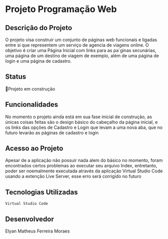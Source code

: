 # Projeto Programação Web

## Descrição do Projeto

O projeto visa construir um conjunto de páginas web funcionais e ligadas entre si que representem um serviço de agencia de viagens online. O objetivo é criar uma Página Inicial com links para as pa´ginas secunárias, uma página de um destino de viagem de exemplo, além de uma página de login e uma página de cadastro.

## Status
🚧Projeto em construção

## Funcionalidades

 No momento o projeto ainda está em sua fase inicial de construção, as únicas coisas feitas são o design básico do cabeçalho da página inicial, e os links das opções de Cadastro e Login que levam a uma nova aba, que no futuro levarão as páginas de cadastro e login
 
## Acesso ao Projeto

Apesar de a aplicação não possuir nada alem do básico no momento, foram encontrados certos problemas ao executar seu arquivo Index, entretanto, poder ser noemalmente executada através da aplicação Virtual Studio Code usando a extenção Live Server, esse erro será corrigido no futuro

## Tecnologias Utilizadas

``Virtual Studio Code``

## Desenvolvedor

Elyan Matheus Ferreira Moraes
